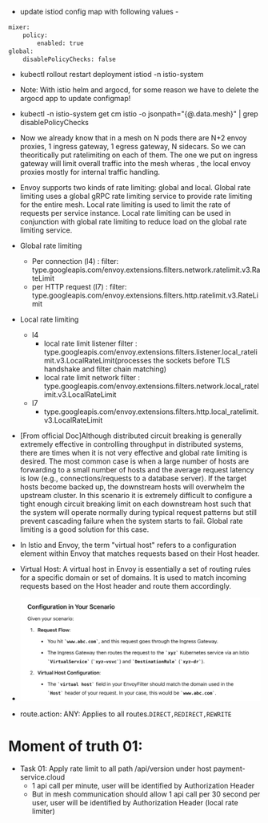- update istiod config map with following values - 
```
mixer:
    policy:
        enabled: true
global:
    disablePolicyChecks: false
```
- kubectl rollout restart deployment istiod -n istio-system
- Note: With istio helm and argocd, for some reason we have to delete the argocd app to update configmap!
- kubectl -n istio-system get cm istio -o jsonpath="{@.data.mesh}" | grep disablePolicyChecks
- Now we already know that in a mesh on N pods there are N+2 envoy proxies, 1 ingress gateway, 1 egress gateway,
N sidecars. So we can theoritically put ratelimiting on each of them. The one we put on ingress gateway will limit overall traffic into the mesh wheras , the local envoy proxies mostly for internal traffic handling.

- Envoy supports two kinds of rate limiting: global and local. Global rate limiting uses a global gRPC rate limiting service to provide rate limiting for the entire mesh. Local rate limiting is used to limit the rate of requests per service instance. Local rate limiting can be used in conjunction with global rate limiting to reduce load on the global rate limiting service.

- Global rate limiting
    - Per connection (l4) : filter: type.googleapis.com/envoy.extensions.filters.network.ratelimit.v3.RateLimit
    - per HTTP request (l7) : filter: type.googleapis.com/envoy.extensions.filters.http.ratelimit.v3.RateLimit
- Local rate limiting
    -  l4
        - local rate limit listener filter : type.googleapis.com/envoy.extensions.filters.listener.local_ratelimit.v3.LocalRateLimit(processes the sockets before TLS handshake and filter chain matching)
        - local rate limit network filter : type.googleapis.com/envoy.extensions.filters.network.local_ratelimit.v3.LocalRateLimit
    - l7
        - type.googleapis.com/envoy.extensions.filters.http.local_ratelimit.v3.LocalRateLimit

- [From official Doc]Although distributed circuit breaking is generally extremely effective in controlling throughput in distributed systems, there are times when it is not very effective and global rate limiting is desired. The most common case is when a large number of hosts are forwarding to a small number of hosts and the average request latency is low (e.g., connections/requests to a database server). If the target hosts become backed up, the downstream hosts will overwhelm the upstream cluster. In this scenario it is extremely difficult to configure a tight enough circuit breaking limit on each downstream host such that the system will operate normally during typical request patterns but still prevent cascading failure when the system starts to fail. Global rate limiting is a good solution for this case.

- In Istio and Envoy, the term "virtual host" refers to a configuration element within Envoy that matches requests based on their Host header. 
- Virtual Host: A virtual host in Envoy is essentially a set of routing rules for a specific domain or set of domains. It is used to match incoming requests based on the Host header and route them accordingly.
- ![alt text](image-20.png)
- route.action: ANY: Applies to all routes.`DIRECT,REDIRECT,REWRITE`

# Moment of truth 01: 
- Task 01: Apply rate limit to all path /api/version under host payment-service.cloud
    - 1 api call per minute, user will be identified by Authorization Header
    - But in mesh communication should allow 1 api call per 30 second per user, user will be identified by Authorization Header (local rate limiter)